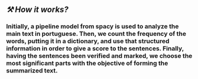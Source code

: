 ## ***⚒️ How it works?***
### **Initially, a pipeline model from spacy is used to analyze the main text in portuguese. Then, we count the frequency of the words, putting it in a dictionary, and use that structured information in order to give a score to the sentences. Finally, having the sentences been verified and marked, we choose the most significant parts with the objective of forming the summarized text.**

